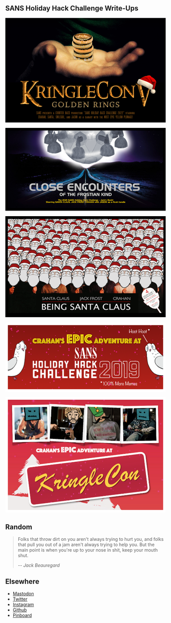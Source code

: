 ## SANS Holiday Hack Challenge Write-Ups

[![HHC2022](./assets/images/HHC2022.png)](https://n00.be/HolidayHackChallenge2022/)

[![HHC2021](./assets/images/HHC2021.png)](https://n00.be/HolidayHackChallenge2021/)

[![HHC2020](./assets/images/HHC2020.png)](https://n00.be/HolidayHackChallenge2020/)

[![HHC2019](./assets/images/HHC2019.png)](https://n00.be/HolidayHackChallenge2019/)

[![HHC2018](./assets/images/HHC2018.png)](./files/CraHan%20-%20KringleCon%202018%20writeup.pdf)


## Random

> Folks that throw dirt on you aren't always trying to hurt you, and folks that pull you out of a jam aren't always trying to help you. But the main point is when you're up to your nose in shit, keep your mouth shut.
>
> -- <cite>Jack Beauregard</cite>


## Elsewhere

- [Mastodon](https://mastodon.social/@crahan)
- [Twitter](https://www.twitter.com/crahan)
- [Instagram](https://instagram.com/crahan)
- [Github](https://github.com/crahan)
- [Pinboard](https://pinboard.in/u:crahan)
